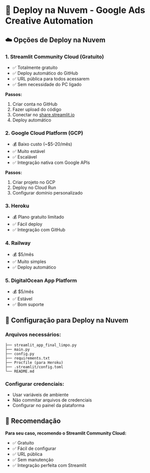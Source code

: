 # 🚀 Deploy na Nuvem - Google Ads Creative Automation

## ☁️ Opções de Deploy na Nuvem

### 1. **Streamlit Community Cloud (Gratuito)**
- ✅ Totalmente gratuito
- ✅ Deploy automático do GitHub
- ✅ URL pública para todos acessarem
- ✅ Sem necessidade do PC ligado

**Passos:**
1. Criar conta no GitHub
2. Fazer upload do código
3. Conectar no [share.streamlit.io](https://share.streamlit.io)
4. Deploy automático

### 2. **Google Cloud Platform (GCP)**
- 💰 Baixo custo (~$5-20/mês)
- ✅ Muito estável
- ✅ Escalável
- ✅ Integração nativa com Google APIs

**Passos:**
1. Criar projeto no GCP
2. Deploy no Cloud Run
3. Configurar domínio personalizado

### 3. **Heroku**
- 💰 Plano gratuito limitado
- ✅ Fácil deploy
- ✅ Integração com GitHub

### 4. **Railway**
- 💰 $5/mês
- ✅ Muito simples
- ✅ Deploy automático

### 5. **DigitalOcean App Platform**
- 💰 $5/mês
- ✅ Estável
- ✅ Bom suporte

## 🔧 Configuração para Deploy na Nuvem

### Arquivos necessários:
```
├── streamlit_app_final_limpo.py
├── main.py
├── config.py
├── requirements.txt
├── Procfile (para Heroku)
├── .streamlit/config.toml
└── README.md
```

### Configurar credenciais:
- Usar variáveis de ambiente
- Não commitar arquivos de credenciais
- Configurar no painel da plataforma

## 🎯 Recomendação

**Para seu caso, recomendo o Streamlit Community Cloud:**
- ✅ Gratuito
- ✅ Fácil de configurar
- ✅ URL pública
- ✅ Sem manutenção
- ✅ Integração perfeita com Streamlit 